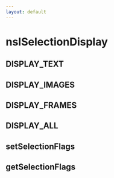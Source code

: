 ```yaml
---
layout: default
---
```


# nsISelectionDisplay #

## DISPLAY_TEXT ##

## DISPLAY_IMAGES ##

## DISPLAY_FRAMES ##

## DISPLAY_ALL ##

## setSelectionFlags ##

## getSelectionFlags ##
